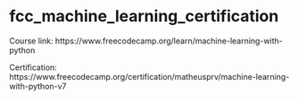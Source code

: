 # fcc_machine_learning_certification
<p>Course link: https://www.freecodecamp.org/learn/machine-learning-with-python</p>
<p>Certification: https://www.freecodecamp.org/certification/matheusprv/machine-learning-with-python-v7</p>